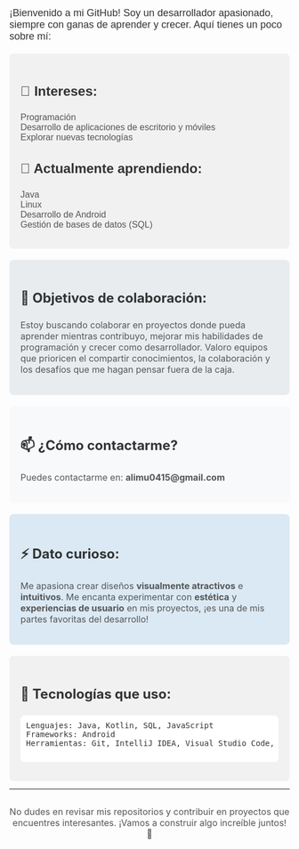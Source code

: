<div style="font-size: 18px; font-family: 'Arial', sans-serif; color: #333;">
  ¡Bienvenido a mi GitHub! Soy un desarrollador apasionado, siempre con ganas de aprender y crecer. Aquí tienes un poco sobre mí:
</div>

<div style="background-color: #f1f1f1; padding: 20px; border-radius: 8px; max-width: 600px; margin-top: 20px; font-family: 'Arial', sans-serif;">
  <h3 style="color: #333; font-size: 24px;">👀 Intereses:</h3>
  <ul style="list-style-type: none; padding: 0;">
    <li style="font-size: 16px; color: #555;">Programación</li>
    <li style="font-size: 16px; color: #555;">Desarrollo de aplicaciones de escritorio y móviles</li>
    <li style="font-size: 16px; color: #555;">Explorar nuevas tecnologías</li>
  </ul>

  <h3 style="color: #333; font-size: 24px;">🌱 Actualmente aprendiendo:</h3>
  <ul style="list-style-type: none; padding: 0;">
    <li style="font-size: 16px; color: #555;">Java</li>
    <li style="font-size: 16px; color: #555;">Linux</li>
    <li style="font-size: 16px; color: #555;">Desarrollo de Android</li>
    <li style="font-size: 16px; color: #555;">Gestión de bases de datos (SQL)</li>
  </ul>
</div>

<div style="background-color: #e9ecef; padding: 20px; border-radius: 8px; max-width: 600px; margin-top: 20px;">
  <h3 style="color: #333; font-size: 24px;">💞️ Objetivos de colaboración:</h3>
  <p style="font-size: 16px; color: #555;">
    Estoy buscando colaborar en proyectos donde pueda aprender mientras contribuyo, mejorar mis habilidades de programación y crecer como desarrollador. Valoro equipos que prioricen el compartir conocimientos, la colaboración y los desafíos que me hagan pensar fuera de la caja.
  </p>
</div>

<div style="background-color: #f8f9fa; padding: 20px; border-radius: 8px; max-width: 600px; margin-top: 20px;">
  <h3 style="color: #333; font-size: 24px;">📫 ¿Cómo contactarme?</h3>
  <p style="font-size: 16px; color: #555;">
    Puedes contactarme en: <strong>alimu0415@gmail.com</strong>
  </p>
</div>

<div style="background-color: #dbe9f4; padding: 20px; border-radius: 8px; max-width: 600px; margin-top: 20px;">
  <h3 style="color: #333; font-size: 24px;">⚡ Dato curioso:</h3>
  <p style="font-size: 16px; color: #555;">
    Me apasiona crear diseños <strong>visualmente atractivos</strong> e <strong>intuitivos</strong>. Me encanta experimentar con <strong>estética</strong> y <strong>experiencias de usuario</strong> en mis proyectos, ¡es una de mis partes favoritas del desarrollo!
  </p>
</div>

<div style="background-color: #f1f1f1; padding: 20px; border-radius: 8px; max-width: 600px; margin-top: 20px;">
  <h3 style="color: #333; font-size: 24px;">🚀 Tecnologías que uso:</h3>
  <pre style="background-color: #fff; padding: 10px; border-radius: 8px; font-size: 14px; color: #333;">
Lenguajes: Java, Kotlin, SQL, JavaScript
Frameworks: Android
Herramientas: Git, IntelliJ IDEA, Visual Studio Code, MySQL
  </pre>
</div>

---

<div style="text-align: center; margin-top: 30px;">
  <p style="font-size: 16px; color: #555;">
    No dudes en revisar mis repositorios y contribuir en proyectos que encuentres interesantes. ¡Vamos a construir algo increíble juntos! 🚀
  </p>
</div>
